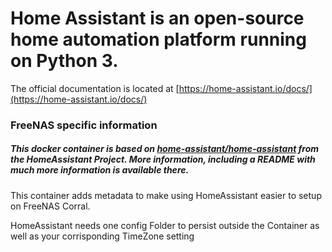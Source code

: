# Home Assistant is an open-source home automation platform running on Python 3.

The official documentation is located at [https://home-assistant.io/docs/](https://home-assistant.io/docs/)

### FreeNAS specific information

##### This docker container is based on [home-assistant/home-assistant](https://github.com/home-assistant/home-assistant) from the HomeAssistant Project. More information, including a README with much more information is available there.

This container adds metadata to make using HomeAssistant easier to setup on FreeNAS Corral.

HomeAssistant needs one config Folder to persist outside the Container as well as your corrisponding TimeZone setting